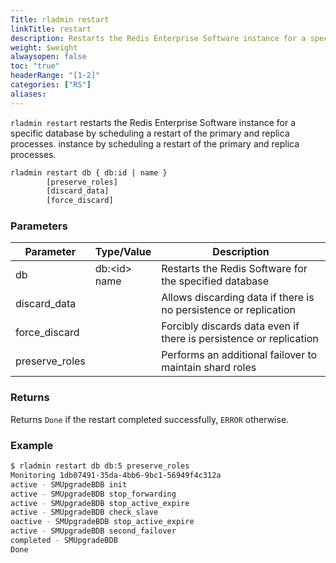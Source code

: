 ```yaml
---
Title: rladmin restart
linkTitle: restart
description: Restarts the Redis Enterprise Software instance for a specific database.
weight: $weight
alwaysopen: false
toc: "true"
headerRange: "[1-2]"
categories: ["RS"]
aliases:
---
```


`rladmin restart` restarts the Redis Enterprise Software instance for a specific database by scheduling a restart of the primary and replica processes.
instance by scheduling a restart of the primary and replica processes.

``` sh
rladmin restart db { db:id | name }
        [preserve_roles]
        [discard_data]
        [force_discard]
```

### Parameters

| Parameter      | Type/Value                     | Description                                                           |
|----------------|--------------------------------|-----------------------------------------------------------------------|
| db             | db:\<id\><br /> name           | Restarts the Redis Software for the specified database                |
| discard_data   |                                | Allows discarding data if there is no persistence or replication      |
| force_discard  |                                | Forcibly discards data even if there is persistence or replication    |
| preserve_roles |                                | Performs an additional failover to maintain shard roles               |

### Returns

Returns `Done` if the restart completed successfully, `ERROR` otherwise.

### Example

``` sh
$ rladmin restart db db:5 preserve_roles
Monitoring 1db07491-35da-4bb6-9bc1-56949f4c312a
active - SMUpgradeBDB init
active - SMUpgradeBDB stop_forwarding
active - SMUpgradeBDB stop_active_expire
active - SMUpgradeBDB check_slave
oactive - SMUpgradeBDB stop_active_expire
active - SMUpgradeBDB second_failover
completed - SMUpgradeBDB
Done
```

